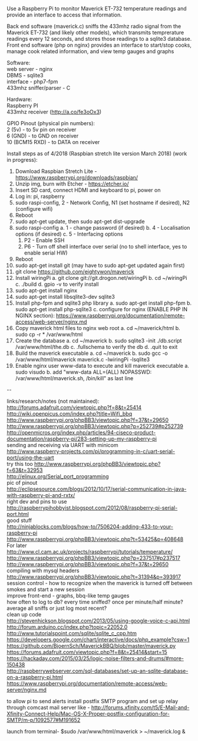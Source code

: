 Use a Raspberry Pi to monitor Maverick ET-732 temperature readings and provide an interface to access that information.

Back end software (maverick.c) sniffs the 433mhz radio signal from the Maverick ET-732 (and likely other models), which transmits temprerature readings every 12 seconds, and stores those readings to a sqlite3 database. Front end software (php on nginx) provides an interface to start/stop cooks, manage cook related information, and view temp gauges and graphs

Software:  
web server - nginx  
DBMS - sqlite3  
interface - php7-fpm   
433mhz sniffer/parser - C  

Hardware:  
Raspberry PI  
433mhz receiver (http://a.co/fe3oOx3)  

GPIO Pinout (physical pin numbers):  
2 (5v) - to 5v pin on receiver  
6 (GND) - to GND on receiver  
10 (BCM15 RXD) - to DATA on receiver  

Install steps as of 4/2018 (Raspbian stretch lite version March 2018) (work in progress):
1. Download Raspbian Stretch Lite - https://www.raspberrypi.org/downloads/raspbian/
2. Unzip img, burn with Etcher - https://etcher.io/
3. Insert SD card, connect HDMI and keyboard to pi, power on
4. Log in: pi, raspberry
5. sudo raspi-config, 2 - Network Config, N1 (set hostname if desired), N2 (configure wifi)
6. Reboot
7. sudo apt-get update, then sudo apt-get dist-upgrade
8. sudo raspi-config
  a. 1 - change password (if desired)
  b. 4 - Localisation options (if desired)
  c. 5 - Interfacing options
     1. P2 - Enable SSH
     2. P6 - Turn off shell interface over serial (no to shell interface, yes to enable serial HW)
9. Reboot
10. sudo apt-get install git (may have to sudo apt-get updated again first)
11. git clone https://github.com/eightywon/maverick
12. Install wiringPi
   a. git clone git://git.drogon.net/wiringPi
   b. cd ~/wiringPi
   c. ./build
   d. gpio -v to verify install
13. sudo apt-get install nginx 
14. sudo apt-get install libsqlite3-dev sqlite3
15. Install php-fpm and sqlite3 php library
   a. sudo apt-get install php-fpm
   b. sudo apt-get install php-sqlite3
   c. configure for nginx (ENABLE PHP IN NGINX section): https://www.raspberrypi.org/documentation/remote-access/web-server/nginx.md
16. Copy maverick html files to nginx web root
   a. cd ~/maverick/html
   b. sudo cp -r * /var/www/html
17. Create the database
   a. cd ~/maverick
   b. sudo sqlite3 -init ./db.script /var/www/html/the.db
   c. .fullschema to verify the db
   d. .quit to exit     
18. Build the maverick executable
   a. cd ~/maverick
   b. sudo gcc -o /var/www/html/maverick maverick.c -lwiringPi -lsqlite3
19. Enable nginx user www-data to execute and kill maverick executable
   a. sudo visudo
   b. add "www-data ALL=(ALL) NOPASSWD: /var/www/html/maverick.sh, /bin/kill" as last line

--

links/research/notes (not maintained):
http://forums.adafruit.com/viewtopic.php?f=8&t=25414  
http://wiki.openpicus.com/index.php?title=Wifi_bbq  
http://www.raspberrypi.org/phpBB3/viewtopic.php?f=37&t=29650  
http://www.raspberrypi.org/phpBB3/viewtopic.php?p=252739#p252739  
http://openmicros.org/index.php/articles/94-ciseco-product-documentation/raspberry-pi/283-setting-up-my-raspberry-pi  
sending and receiving via UART with minicom   
http://www.raspberry-projects.com/pi/programming-in-c/uart-serial-port/using-the-uart  
try this too http://www.raspberrypi.org/phpBB3/viewtopic.php?f=63&t=32953  
http://elinux.org/Serial_port_programming  
pic of pinout  
http://eclipsesource.com/blogs/2012/10/17/serial-communication-in-java-with-raspberry-pi-and-rxtx/  
right dev and pins to use  
http://raspberrypihobbyist.blogspot.com/2012/08/raspberry-pi-serial-port.html  
good stuff  
http://ninjablocks.com/blogs/how-to/7506204-adding-433-to-your-raspberry-pi  
http://www.raspberrypi.org/phpBB3/viewtopic.php?t=53425&p=408648  
For later  
http://www.cl.cam.ac.uk/projects/raspberrypi/tutorials/temperature/  
http://www.raspberrypi.org/phpBB3/viewtopic.php?p=237517#p237517  
http://www.raspberrypi.org/phpBB3/viewtopic.php?f=37&t=29650  
compiling with mysql headers  
http://www.raspberrypi.org/phpBB3/viewtopic.php?t=31394&p=393917  
session control - how to recognize when  the maverick is turned off between smokes and start a new session  
improve front-end - graphs, bbq-like temp gauges  
how often to log to db? every time sniffed? once per minute/half minute? average all sniffs or just log most recent?  
clean up code  
http://stevenhickson.blogspot.com/2013/05/using-google-voice-c-api.html  
http://forum.arduino.cc/index.php?topic=22052.0   
http://www.tutorialspoint.com/sqlite/sqlite_c_cpp.htm  
https://developers.google.com/chart/interactive/docs/php_example?csw=1  
https://github.com/BjoernSch/MaverickBBQ/blob/master/maverick.py  
https://forums.adafruit.com/viewtopic.php?f=8&t=25414&start=15  
https://hackaday.com/2015/03/25/logic-noise-filters-and-drums/#more-150438  
http://raspberrywebserver.com/sql-databases/set-up-an-sqlite-database-on-a-raspberry-pi.html  
https://www.raspberrypi.org/documentation/remote-access/web-server/nginx.md  

to allow pi to send alerts install postfix SMTP program and set up relay through comcast mail server like - http://forums.xfinity.com/t5/E-Mail-and-Xfinity-Connect-Help/Mac-OS-X-Proper-postfix-configuration-for-SMTP/m-p/1092577#M191652  

launch from terminal- $sudo /var/www/html/maverick > ~/maverick.log &


